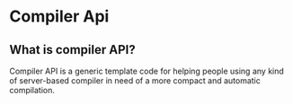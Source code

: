 # Compiler Api
## What is compiler API?
Compiler API is a generic template code for helping people using any kind of server-based compiler in need of a more compact and
automatic compilation.
